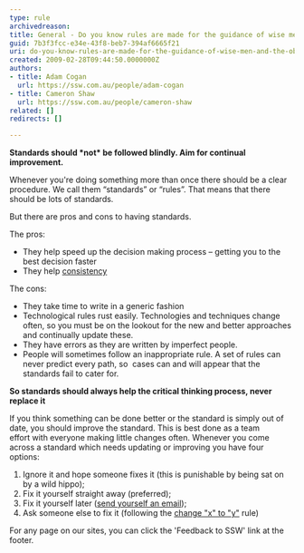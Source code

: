 ```yaml
---
type: rule
archivedreason: 
title: General - Do you know rules are made for the guidance of wise men and the obedience of fools?
guid: 7b3f3fcc-e34e-43f8-beb7-394af6665f21
uri: do-you-know-rules-are-made-for-the-guidance-of-wise-men-and-the-obedience-of-fools
created: 2009-02-28T09:44:50.0000000Z
authors:
- title: Adam Cogan
  url: https://ssw.com.au/people/adam-cogan
- title: Cameron Shaw
  url: https://ssw.com.au/people/cameron-shaw
related: []
redirects: []

---
```


**Standards should \*not\* be followed blindly. Aim for continual improvement.**

Whenever you're doing something more than once there should be a clear procedure. We call them “standards” or “rules”. That means that there should be lots of standards.

But there are pros and cons to having standards.

<!--endintro-->

The pros:

* They help speed up the decision making process – getting you to the best decision faster
* They help [consistency](/Pages/DoYouUnderstandTheValueOfConsistency.aspx)


The cons:

* They take time to write in a generic fashion
* Technological rules rust easily. Technologies and techniques change often, so you must be on the lookout for the new and better approaches and continually update these.
* They have errors as they are written by imperfect people.
* People will sometimes follow an inappropriate rule. A set of rules can never predict every path, so  cases can and will appear that the standards fail to cater for.


**So standards should always help the critical thinking process, never replace it**

If you think something can be done better or the standard is simply out of date, you should improve the standard. This is best done as a team effort with everyone making little changes often. Whenever you come across a standard which needs updating or improving you have four options:

1. Ignore it and hope someone fixes it (this is punishable by being sat on by a wild hippo);
2. Fix it yourself straight away (preferred);
3. Fix it yourself later ([send yourself an email](/dones-do-you-send-yourself-emails));
4. Ask someone else to fix it (following the   [change "x" to "y"](/do-you-ask-for-content-changes-using-from-x-to-y) rule)


For any page on our sites, you can click the 'Feedback to SSW' link at the footer.
